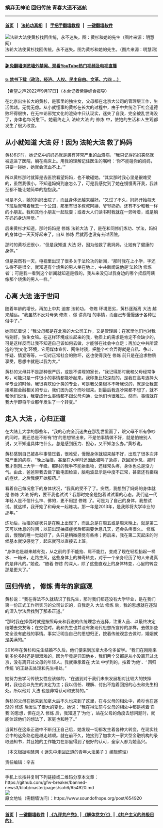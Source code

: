 ### 摈弃无神论 回归传统 青春大道不迷航
------------------------

#### [首页](https://github.com/gfw-breaker/banned-news3/blob/master/README.md) &nbsp;&nbsp;|&nbsp;&nbsp; [法轮功真相](https://github.com/begood0513/basic/blob/master/README.md)  &nbsp;&nbsp;|&nbsp;&nbsp; [手把手翻墙教程](https://github.com/gfw-breaker/guides/wiki)  &nbsp;&nbsp;|&nbsp;&nbsp; [一键翻墙软件](https://github.com/gfw-breaker/nogfw/blob/master/README.md)  



<div><img alt="法轮大法使黄杉找回传统，永不迷失。图：黄杉和她的先生（图片来源：明慧网）" src="https://img.soundofhope.org/2022-09/1663451123802.jpg"/>
<br/><figcaption class="caption">
 法轮大法使黄杉找回传统，永不迷失。图为黄杉和她的先生。（图片来源：明慧网）
</figcaption></div><hr/>

#### [ 🎬  免翻墙浏览墙外禁闻、观看YouTube热门视频及电视直播](https://github.com/gfw-breaker/HelloWorld)

#### [ 💥  禁书下载（政治、经济、人权、民主自由、文革、六四 ...）](https://github.com/gfw-breaker/books/blob/master/README.md)

<div><div class="Content__Wrapper sc-1bvya0-0 grZQxZ">
 <p class="meta-top">
  <span class="meta">
   【希望之声2022年9月17日】（本台记者紫静综合报导）
  </span>
 </p>
 <p class="MsoNoSpacing" style="text-align:justify">
  在北京出生长大的黄杉，是家里的独生女，父母都在北京大公司的管理层工作，生活优越，无忧无虑。从小就懂事的黄杉在长大的过程中，由于中共统治下社会道德败坏得很快，在无神论邪党文化的渲染中只认现实，迷失了自我，完全被乱世淹没了，身体也每况愈下。她最终走入
  <ok href="/term/8055">
   法轮大法
  </ok>
  的
  <ok href="/term/554195">
   修炼
  </ok>
  中，使她的生活和人生观都发生了很大改变。
 </p>
 <h2>
  <strong>
   从小就知道
   <ok href="/term/56274">
    大法
   </ok>
   好！因为
   <ok href="/term/8055">
    法轮大法
   </ok>
   救了妈妈
  </strong>
 </h2>
 <p>
  黄杉6岁时，她记忆中的妈妈就是患有非常严重的血液病，“我只记得妈妈突然就被送进了医院，躺在病床上。用我的理解记住医生的嘱咐：‘你不能碰你的妈妈，只要一碰她，她就会流血不止。’”
 </p>
 <p>
  所以黄杉那时就算是去医院看望妈妈，也不敢碰她。“其实那时我心里是很难受的，虽然我很小，不知道妈妈到底怎么了，可是我感觉到了她在慢慢离开我，我甚至都不能让她简单的抱抱我。”
 </p>
 <p>
  可是不久，她的妈妈出院了，而且身体还越来越好。“又过了不久，妈妈开始每天下班后就带着我去一个公园，那里有很多叔叔阿姨、爷爷奶奶，还有不少和我一样的小朋友。我和其他小朋友一起玩耍；或者大人们读书时我就在一旁听着，或是躺在妈妈身边睡觉。”
 </p>
 <p>
  后来黄杉才知道，那时妈妈是
  <ok href="/term/554195">
   修炼
  </ok>
  <ok href="/term/8055">
   法轮大法
  </ok>
  了，是在和同修们炼功、学法，妈妈的身体也一天天好起来了，自从
  <ok href="/term/554195">
   修炼
  </ok>
  后就再也没有去过医院。
 </p>
 <p>
  那时的黄杉还很小，“但是我知道
  <ok href="/term/56274">
   大法
  </ok>
  好，因为他救了我妈妈，让她有了健康的身体。”
 </p>
 <p>
  但是突然有一天，电视里出现了很多关于法轮功的新闻，“那时我在上小学，字还认得不是很全，就知道有个烧焦的男人坐在地上，中共新闻说他是‘法轮功
  <ok href="/term/554195">
   修炼
  </ok>
  者’；可是我一看到这个新闻就知道是假的，我从来没见过我身边的哪个叔叔阿姨像那个烧焦的男人一样。”
 </p>
 <h2>
  <strong>
   心离
   <ok href="/term/56274">
    大法
   </ok>
   迷于世间
  </strong>
 </h2>
 <p>
  随着年龄的增长，再加上中共
  <ok href="/term/6834">
   迫害
  </ok>
  法轮功，
  <ok href="/term/554195">
   修炼
  </ok>
  环境恶劣，黄杉逐渐离
  <ok href="/term/56274">
   大法
  </ok>
  越来越远。“我虽然不反对母亲
  <ok href="/term/554195">
   修炼
  </ok>
  、做
  <ok href="/term/9405">
   讲真相
  </ok>
  的事情，而自己却慢慢迷于各种世俗中了。”
 </p>
 <p>
  她回忆着说：“我父母都是在北京的大公司工作，又是管理层；在家里他们也对我特别好，独生女嘛。在这样环境成长起来的我，物质上的需求是肯定不会缺少的，可是这样反而让我不知道自己该如何去做，才能够在社会中立足；再加之中共所营造的‘党文化’环境，它用媒体宣传、网络封锁，把整个社会弄得就是自私、争斗、怀疑、情爱等等，一切对正常社会的败坏，这也使得我在
  <ok href="/term/554195">
   修炼
  </ok>
  前只是在追求物质享受，思想中就是以我为大。”
 </p>
 <p>
  黄杉的父母并不是那种很严厉，或是不讲理的家长，“我记得那时我和父母经常争吵，可能只是一件很小的事情都能吵起来。我印象比较深刻的，是我在高考选择大学专业的时候，我很喜欢设计类的专业，可是我父亲根本不听我说的，就是让我直接填报金融相关的专业，我们因为这个而吵起来。到最后我连吵架都不想了，就不和他们说话，我变成什么事情都不跟父母沟通，让他们也很难过。然而，事情就在我大学即将毕业那年发生了一个转变。”
 </p>
 <h2>
  <strong>
   走入
   <ok href="/term/56274">
    大法
   </ok>
   ，心归正道
  </strong>
 </h2>
 <p>
  在大陆上大学的那些年，“我的心完全沉迷失在那乱世里面了，跟父母不断有争吵的同时，我还总是不断有‘怕’的思想冒出来，不是怕事情做不好，就是怕被别人说，又不知道具体怕什么，总是感到压力、担心，又不知怎么办。”黄杉说。
 </p>
 <p>
  黄杉感到自己被各种事情压着，很难受，慢慢身体就越来越不好，出现了很多次非常严重的病症，“晚上抽搐，甚至在大学时还因此被叫了急症，送回家休息，那时我才刚刚上大学一年级。那时的我手不能抬重物，还经常头疼，身体也总是没力气。由此，爸爸带我去做了脑电图检查，脑电波显示是中度不正常，甚至还有癫痫的症状，之后我便开始服药。”
 </p>
 <p>
  看着自己每况愈下的身体状况，“我真的受不了了。突然，我想到了妈妈的身体就是
  <ok href="/term/554195">
   修炼
  </ok>
  <ok href="/term/56274">
   大法
  </ok>
  好的，要不我也试试？我那时完全是抱着试试看的心态。我们这一代年轻人是不信什么神、佛的，更不用提
  <ok href="/term/554195">
   修炼
  </ok>
  了。可是为了自己的身体，我想试试。就这样，我开始了和母亲一起炼功。那一年是2013年，是我即将大学毕业的那年。”
 </p>
 <p>
  炼功后，抽搐的症状只是在晚上出现了，而且总是在周五或是周末晚上，就是第二天可以休息的时间；以前出现抽搐症状后都需要休息几天，还会头疼很久。
  <ok href="/term/554195">
   修炼
  </ok>
  后，慢慢的睡一觉就好了，头只是稍微感觉有些疼；再后来，我在第二天起床的时候基本就没感觉了，起床就可以直接去上班。
 </p>
 <p>
  “身体也是越来越有劲，从之前的手不能抬、肩不能扛，变成了现在轻松抬起一桶水、一箱米，走路生风，这些身体上的神奇转变，对于一个亲身经历了的人来说真的是非凡的。”她说，“随着
  <ok href="/term/554195">
   修炼
  </ok>
  的深入，除了这些直观上的身体转变，心里的转变那是更大了。”
 </p>
 <h2>
  <strong>
   <ok href="/term/43332">
    回归传统
   </ok>
   ，
   <ok href="/term/554195">
    修炼
   </ok>
   青年的家庭观
  </strong>
 </h2>
 <p>
  黄杉说：“我在得法不久就结识了我先生，那时我们都还没有大学毕业，是在我们第一份正式工作所实习的公司认识的，自我走入
  <ok href="/term/56274">
   大法
  </ok>
  <ok href="/term/554195">
   修炼
  </ok>
  后，我的思想就在逐渐的深入学法后找到了那条正道。”
 </p>
 <p>
  “那时我在择偶时就是按照母亲和我说的传统理念去选择，注重人品、以最终决定结婚去交友等；在交往时，我和先生也并没有象现代思想所宣传的那样，去做那些完全没有底线的事情。事实证明当自己的思想归正，按着传统观念去做时，婚姻就是美满的。”
 </p>
 <p>
  2016年在黄杉和先生结婚不久后，他们便来到加拿大多伦多留学。“我们在刚刚来到多伦多时还是很艰难的，因为毕竟是异国他乡，我们两个又都是从小没离开过北京，没有离开过父母的年轻人。我就秉承着在
  <ok href="/term/56274">
   大法
  </ok>
  中学到的，按着‘为他’、‘
  <ok href="/term/43332">
   回归传统
  </ok>
  ’的正路去处理和先生相处。”
 </p>
 <p>
  她努力去学习传统女性应该做的，“在遇到对于我们未来发展相对比较大的抉择时，我也会以先生的决定为主；我以信任、理解、付出不抱着回报的心去和先生相处。所以他对
  <ok href="/term/56274">
   大法
  </ok>
  也是非常认可和支持的。”
 </p>
 <p>
  黄杉的父母在她来到加拿大后不久也来到了这里，在与父母的相处中，黄杉也在逐渐的
  <ok href="/term/554195">
   修炼
  </ok>
  后发生了很大的变化。她说：“我在得法前与父母的相处中都是抱着‘自我’的思想，但在走入
  <ok href="/term/554195">
   修炼
  </ok>
  后，我知道了‘为他’，站在父母的角度去想问题时，就能体谅他们的想法了，家庭也和睦了。”
 </p>
 <p>
  当黄杉在这条正道中不断归正自己后，她发现一切都发生着各种大转变，在现实社会中的这条路也是越走越顺。就在前不久，她接到了加拿大一家大型金融机构的录取通知书，并且她的工作能力在那里得到了很好的认可，全家人都为她高兴。
 </p>
 <p>
  （本文根据明慧网《
  <ok href="https://www.minghui.org/mh/articles/2022/9/16/%E8%BF%B7%E5%A4%B1%E4%B8%AD%E8%B5%B0%E5%9B%9E%E6%AD%A3%E9%81%93%E7%9A%84%E9%9D%92%E5%B9%B4%E5%A4%A7%E6%B3%95%E5%BC%9F%E5%AD%90-449664.html">
   迷失中走回正道的青年大法弟子
  </ok>
  》编辑整理）
 </p>
 <p class="meta-btm">
  责任编辑：辛吉
 </p>
</div>
</div>
<hr/>
手机上长按并复制下列链接或二维码分享本文章：<br/>
https://github.com/gfw-breaker/banned-news3/blob/master/pages/soh6/654920.md <br/>
<a href='https://github.com/gfw-breaker/banned-news3/blob/master/pages/soh6/654920.md'><img src='https://github.com/gfw-breaker/banned-news3/blob/master/pages/soh6/654920.md.png'/></a> <br/>
原文地址（需翻墙访问）：https://www.soundofhope.org/post/654920


------------------------
#### [首页](https://github.com/gfw-breaker/banned-news3/blob/master/README.md) &nbsp;|&nbsp; [一键翻墙软件](https://github.com/gfw-breaker/nogfw/blob/master/README.md) &nbsp;| [《九评共产党》](https://github.com/gfw-breaker/9ping.md/blob/master/README.md#九评之一评共产党是什么) | [《解体党文化》](https://github.com/gfw-breaker/jtdwh.md/blob/master/README.md) | [《共产主义的终极目的》](https://github.com/gfw-breaker/gczydzjmd.md/blob/master/README.md)


<img src='http://gfw-breaker.win/banned-news3/pages/soh6/654920.md' width='0px' height='0px'/>